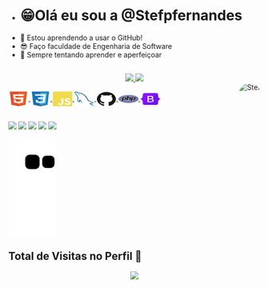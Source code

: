 - # 😁Olá eu sou a @Stefpfernandes
- 🤯 Estou aprendendo a usar o GitHub!
- 😎 Faço faculdade de Engenharia de Software
- 🧐 Sempre tentando aprender e aperfeiçoar

##

<div align="center">
  <a href="https://github.com/Stefpfernandes">
  <img height="140em" src="https://github-readme-stats.vercel.app/api?username=Stefpfernandes&show_icons=true&theme=cobalt&include_all_commits=true&count_private=true"/>
  <img height="140em" src="https://github-readme-stats.vercel.app/api/top-langs/?username=Stefpfernandes&layout=compact&langs_count=7&theme=cobalt"/>
</div>
  
  <img align="right" alt="Stef" height="110" style="border-radius:50px;"  src="https://cdn.discordapp.com/attachments/897841875149529093/897842048617574420/1631910962164.png">

  <div style="display: inline_block"><br>
  <img align="center" alt="Stef-HTML" height="30" width="40" src="https://raw.githubusercontent.com/devicons/devicon/master/icons/html5/html5-original.svg">
  <img align="center" alt="Stef-CSS" height="30" width="40" src="https://raw.githubusercontent.com/devicons/devicon/master/icons/css3/css3-original.svg">
  <img align="center" alt="Stef-Js" height="30" width="40" src="https://raw.githubusercontent.com/devicons/devicon/master/icons/javascript/javascript-plain.svg">
  <img align="center" alt="Stef-CSS" height="30" width="40" src="https://raw.githubusercontent.com/devicons/devicon/master/icons/mysql/mysql-original.svg">
  <img align="center" alt="Stef-CSS" height="30" width="40" src="https://raw.githubusercontent.com/devicons/devicon/master/icons/github/github-original.svg">
  <img align="center" alt="Stef-CSS" height="30" width="40" src="https://raw.githubusercontent.com/devicons/devicon/master/icons/php/php-original.svg">
  <img align="center" alt="Stef-CSS" height="30" width="40" src="https://raw.githubusercontent.com/devicons/devicon/master/icons/bootstrap/bootstrap-original.svg">
</div>
  
  ##
  
  <div>
     <a href="https://www.youtube.com/channel/UCntgAxA-q6Dr2cSn2KFa73g" target="_blank"><img src="https://img.shields.io/badge/YouTube-FF0000?style=for-the-badge&logo=youtube&logoColor=white" target="_blank"></a>
  <a href="https://www.instagram.com/stef_p.fernandes" target="_blank"><img src="https://img.shields.io/badge/-Instagram-%23E4405F?style=for-the-badge&logo=instagram&logoColor=white" target="_blank"></a>
 	<a href="https://www.twitch.tv/loufoptions" target="_blank"><img src="https://img.shields.io/badge/Twitch-9146FF?style=for-the-badge&logo=twitch&logoColor=white" target="_blank"></a>
  <a href = "mailto:stefaniepereirafernandes@gmail.com"><img src="https://img.shields.io/badge/-Gmail-%23333?style=for-the-badge&logo=gmail&logoColor=white" target="_blank"></a>
  <a href="https://www.linkedin.com/in/stefaniepfernandes/" target="_blank"><img src="https://img.shields.io/badge/-LinkedIn-%230077B5?style=for-the-badge&logo=linkedin&logoColor=white" target="_blank"></a> 
  </div>
  
  ![Snake animation](https://github.com/rafaballerini/rafaballerini/blob/output/github-contribution-grid-snake.svg)
  
   ## Total de Visitas no Perfil 👀 <br>
 <p align="center"> 
   <img alingn="center" src="https://profile-counter.glitch.me/Stefpfernandes/count.svg" />
 </p>

</p>
